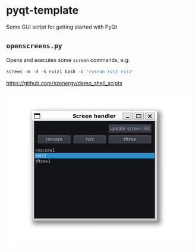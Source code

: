 # pyqt-template
Some GUI script for getting started with PyQt

## `openscreens.py`

Opens and executes some `screen` commands, e.g:
``` r
screen -m -d -S rviz1 bash -c 'rosrun rviz rviz'
```

https://github.com/szenergy/demo_shell_scipts

![](simple/openscreens.png)
